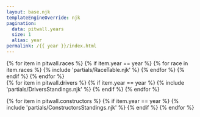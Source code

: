 ```yaml
---
layout: base.njk
templateEngineOverride: njk
pagination:
  data: pitwall.years
  size: 1
  alias: year
permalink: /{{ year }}/index.html
---
```

<section class="race-grid content-container">
{% for item in pitwall.races %}
{% if item.year == year %}
{% for race in item.races %}
{% include 'partials/RaceTable.njk' %}
{% endfor %}
{% endif %}
{% endfor %}
</section>

<section class="standings-data content-container">
{% for item in pitwall.drivers %}
{% if item.year == year %}
{% include 'partials/DriversStandings.njk' %}
{% endif %}
{% endfor %}


{% for item in pitwall.constructors %}
{% if item.year == year %}
{% include 'partials/ConstructorsStandings.njk' %}
{% endif %}
{% endfor %}
</section>